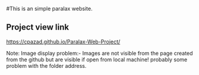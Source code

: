 #This is an simple paralax website.

## Project view link
https://cpazad.github.io/Paralax-Web-Project/

Note: Image display problem:- Images are not visible from the page created from the github but are visible if open from local machine! probably some problem with the folder address.